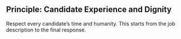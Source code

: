 ## Principle: Candidate Experience and Dignity

Respect every candidate’s time and humanity. This starts from the job description to the final response.